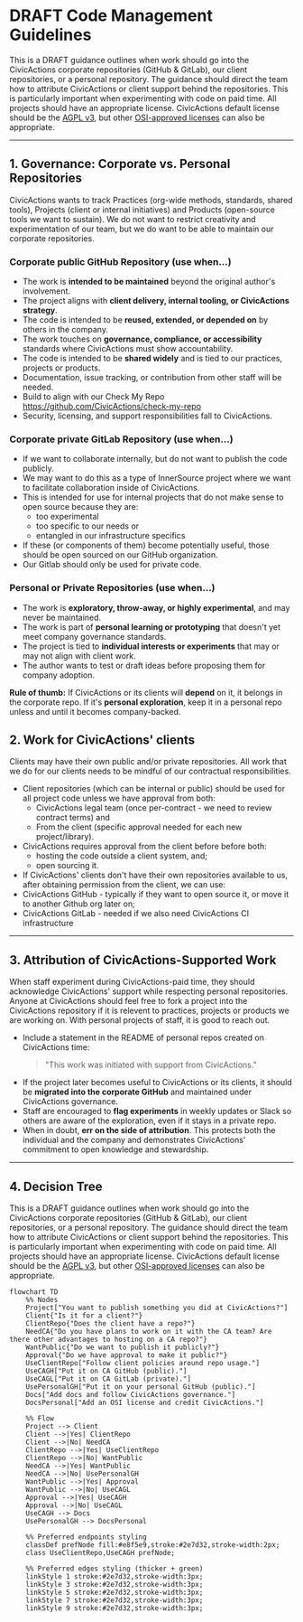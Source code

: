 # DRAFT Code Management Guidelines

This is a DRAFT guidance outlines when work should go into the CivicActions corporate repositories (GitHub & GitLab), our client repositories, or a personal repository. The guidance should direct the team how to attribute CivicActions or client support behind the repositories. This is particularly important when experimenting with code on paid time. All projects should have an appropriate license. CivicActions default license should be the [AGPL v3](https://opensource.org/license/agpl-v3), but other [OSI-approved licenses](https://opensource.org/licenses) can also be appropriate.

---

## 1. Governance: Corporate vs. Personal Repositories

CivicActions wants to track Practices (org-wide methods, standards, shared tools), Projects (client or internal initiatives) and Products (open-source tools we want to sustain). We do not want to restrict creativity and experimentation of our team, but we do want to be able to maintain our corporate repositories.

### Corporate public GitHub Repository (use when…)

- The work is **intended to be maintained** beyond the original author's involvement.
- The project aligns with **client delivery, internal tooling, or CivicActions strategy**.
- The code is intended to be **reused, extended, or depended on** by others in the company.
- The work touches on **governance, compliance, or accessibility** standards where CivicActions must show accountability.
- The code is intended to be **shared widely** and is tied to our practices, projects or products.
- Documentation, issue tracking, or contribution from other staff will be needed.
- Build to align with our Check My Repo https://github.com/CivicActions/check-my-repo
- Security, licensing, and support responsibilities fall to CivicActions.

### Corporate private GitLab Repository (use when…)

- If we want to collaborate internally, but do not want to publish the code publicly.
- We may want to do this as a type of InnerSource project where we want to facilitate collaboration inside of CivicActions.
- This is intended for use for internal projects that do not make sense to open source because they are:
    - too experimental
    - too specific to our needs or
    - entangled in our infrastructure specifics
- If these (or components of them) become potentially useful, those should be open sourced on our GitHub organization.
- Our Gitlab should only be used for private code.

### Personal or Private Repositories (use when…)

- The work is **exploratory, throw-away, or highly experimental**, and may never be maintained.
- The work is part of **personal learning or prototyping** that doesn't yet meet company governance standards.
- The project is tied to **individual interests or experiments** that may or may not align with client work.
- The author wants to test or draft ideas before proposing them for company adoption.

**Rule of thumb:** If CivicActions or its clients will **depend** on it, it belongs in the corporate repo. If it's **personal exploration**, keep it in a personal repo unless and until it becomes company-backed.

## 2. Work for CivicActions' clients

Clients may have their own public and/or private repositories. All work that we do for our clients needs to be mindful of our contractual responsibilities.

- Client repositories (which can be internal or public) should be used for all project code unless we have approval from both:
    - CivicActions legal team (once per-contract - we need to review contract terms) and
    - From the client (specific approval needed for each new project/library).
- CivicActions requires approval from the client before before both:
    - hosting the code outside a client system, and;
    - open sourcing it.
- If CivicActions' clients don't have their own repositories available to us, after obtaining permission from the client, we can use:
- CivicActions GitHub - typically if they want to open source it, or move it to another Github org later on;
- CivicActions GitLab - needed if we also need CivicActions CI infrastructure

---

## 3. Attribution of CivicActions-Supported Work

When staff experiment during CivicActions-paid time, they should acknowledge CivicActions' support while respecting personal repositories. Anyone at CivicActions should feel free to fork a project into the CivicActions repository if it is relevent to practices, projects or products we are working on. With personal projects of staff, it is good to reach out.

- Include a statement in the README of personal repos created on CivicActions time:
    > "This work was initiated with support from CivicActions."
- If the project later becomes useful to CivicActions or its clients, it should be **migrated into the corporate GitHub** and maintained under CivicActions governance.
- Staff are encouraged to **flag experiments** in weekly updates or Slack so others are aware of the exploration, even if it stays in a private repo.
- When in doubt, **err on the side of attribution**. This protects both the individual and the company and demonstrates CivicActions' commitment to open knowledge and stewardship.

---

## 4. Decision Tree

This is a DRAFT guidance outlines when work should go into the CivicActions corporate repositories (GitHub & GitLab), our client repositories, or a personal repository. The guidance should direct the team how to attribute CivicActions or client support behind the repositories. This is particularly important when experimenting with code on paid time. All projects should have an appropriate license. CivicActions default license should be the [AGPL v3](https://opensource.org/license/agpl-v3), but other [OSI-approved licenses](https://opensource.org/licenses) can also be appropriate.

```mermaid
flowchart TD
    %% Nodes
    Project["You want to publish something you did at CivicActions?"]
    Client{"Is it for a client?"}
    ClientRepo{"Does the client have a repo?"}
    NeedCA{"Do you have plans to work on it with the CA team? Are there other advantages to hosting on a CA repo?"}
    WantPublic{"Do we want to publish it publicly?"}
    Approval{"Do we have approval to make it public?"}
    UseClientRepo["Follow client policies around repo usage."]
    UseCAGH["Put it on CA GitHub (public)."]
    UseCAGL["Put it on CA GitLab (private)."]
    UsePersonalGH["Put it on your personal GitHub (public)."]
    Docs["Add docs and follow CivicActions governance."]
    DocsPersonal["Add an OSI license and credit CivicActions."]

    %% Flow
    Project --> Client
    Client -->|Yes| ClientRepo
    Client -->|No| NeedCA
    ClientRepo -->|Yes| UseClientRepo
    ClientRepo -->|No| WantPublic
    NeedCA -->|Yes| WantPublic
    NeedCA -->|No| UsePersonalGH
    WantPublic -->|Yes| Approval
    WantPublic -->|No| UseCAGL
    Approval -->|Yes| UseCAGH
    Approval -->|No| UseCAGL
    UseCAGH --> Docs
    UsePersonalGH --> DocsPersonal

    %% Preferred endpoints styling
    classDef prefNode fill:#e8f5e9,stroke:#2e7d32,stroke-width:2px;
    class UseClientRepo,UseCAGH prefNode;

    %% Preferred edges styling (thicker + green)
    linkStyle 1 stroke:#2e7d32,stroke-width:3px;
    linkStyle 3 stroke:#2e7d32,stroke-width:3px;
    linkStyle 5 stroke:#2e7d32,stroke-width:3px;
    linkStyle 7 stroke:#2e7d32,stroke-width:3px;
    linkStyle 9 stroke:#2e7d32,stroke-width:3px;

```
